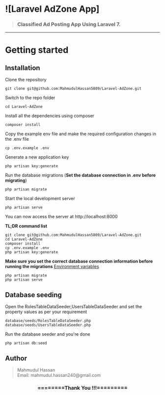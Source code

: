 # ![Laravel AdZone App]

> ### Classified Ad Posting App Using Laravel 7.



----------

# Getting started

## Installation


Clone the repository

    git clone git@github.com:MahmudulHassan5809/Laravel-AdZone.git

Switch to the repo folder

    cd Laravel-AdZone

Install all the dependencies using composer

    composer install

Copy the example env file and make the required configuration changes in the .env file

    cp .env.example .env

Generate a new application key

    php artisan key:generate

Run the database migrations (**Set the database connection in .env before migrating**)

    php artisan migrate

Start the local development server

    php artisan serve

You can now access the server at http://localhost:8000

**TL;DR command list**

    git clone git@github.com:MahmudulHassan5809/Laravel-AdZone.git
    cd Laravel-AdZone
    composer install
    cp .env.example .env
    php artisan key:generate


**Make sure you set the correct database connection information before running the migrations** [Environment variables](#environment-variables)

    php artisan migrate
    php artisan serve


## Database seeding
Open the RolesTableDataSeeder,UsersTableDataSeeder and set the property values as per your requirement

    database/seeds/RolesTableDataSeeder.php
    database/seeds/UsersTableDataSeeder.php

Run the database seeder and you're done

    php artisan db:seed


<h2>Author</h2>
<blockquote>
  Mahmudul Hassan<br>
  Email: mahmudul.hassan240@gmail.com
</blockquote>

<div align="center">
    <h3>========Thank You !!!=========</h3>
</div>
